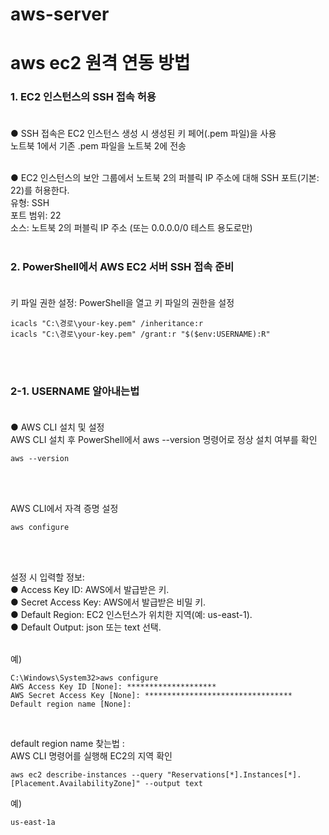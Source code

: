 # aws-server
# aws ec2 원격 연동 방법
### 1. EC2 인스턴스의 SSH 접속 허용 <br><br>

● SSH 접속은 EC2 인스턴스 생성 시 생성된 키 페어(.pem 파일)을 사용 <br>
노트북 1에서 기존 .pem 파일을 노트북 2에 전송 <br><br>

● EC2 인스턴스의 보안 그룹에서 노트북 2의 퍼블릭 IP 주소에 대해 SSH 포트(기본: 22)를 허용한다. <br>
유형: SSH <br>
포트 범위: 22 <br>
소스: 노트북 2의 퍼블릭 IP 주소 (또는 0.0.0.0/0 테스트 용도로만) <br><br>

### 2. PowerShell에서 AWS EC2 서버 SSH 접속 준비 <br><br>

키 파일 권한 설정: PowerShell을 열고 키 파일의 권한을 설정
```
icacls "C:\경로\your-key.pem" /inheritance:r
icacls "C:\경로\your-key.pem" /grant:r "$($env:USERNAME):R"
```
<br><br>

### 2-1. USERNAME 알아내는법 <br><br>

● AWS CLI 설치 및 설정 <br>
AWS CLI 설치 후 PowerShell에서 aws --version 명령어로 정상 설치 여부를 확인 <br>
```
aws --version
```
<br><br>

AWS CLI에서 자격 증명 설정 <br>
```
aws configure
```
<br><br>

설정 시 입력할 정보: <br>
●  Access Key ID: AWS에서 발급받은 키. <br>
●  Secret Access Key: AWS에서 발급받은 비밀 키. <br>
●  Default Region: EC2 인스턴스가 위치한 지역(예: us-east-1). <br>
●  Default Output: json 또는 text 선택. <br><br>

예)
```
C:\Windows\System32>aws configure
AWS Access Key ID [None]: ********************
AWS Secret Access Key [None]: *********************************
Default region name [None]:
```
<br>

default region name 찾는법 : <br>
AWS CLI 명령어를 실행해 EC2의 지역 확인 <br>
```
aws ec2 describe-instances --query "Reservations[*].Instances[*].[Placement.AvailabilityZone]" --output text
```
예)
```
us-east-1a
```

